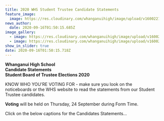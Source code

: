 ```yaml
---
title: 2020 WHS Student Trustee Candidate Statements
feature_image:
  image: https://res.cloudinary.com/whanganuihigh/image/upload/v1600221146/News/Student_voice_matters.png
news_author:
  date: 2020-09-16T01:50:15.685Z
image_gallery:
  - image: https://res.cloudinary.com/whanganuihigh/image/upload/v1600221389/News/2020-Candidate-Statements-1.jpg
  - image: https://res.cloudinary.com/whanganuihigh/image/upload/v1600221403/News/2020-Candidate-Statements-2.jpg
show_in_slider: true
date: 2020-09-16T01:50:15.718Z
---
```

**Whanganui High School**  
**Candidate Statements**  
**Student Board of Trustee Elections 2020**

KNOW WHO YOU'RE VOTING FOR - make sure you look on the noticeboards or the WHS website to read the statements from our Student Trustee candidates. 

**Voting** will be held on Thursday, 24 September during Form Time.

Click on the below captions for the Candidates Statements...






